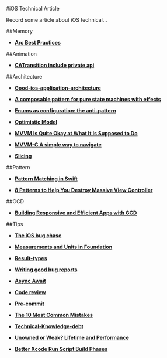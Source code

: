 

#iOS Technical Article

Record some article about iOS technical...

##Memory 

* [**Arc Best Practices**](http://amattn.com/p/arc_best_practices.html)

##Animation

* [**CATransition include private api**](http://iphonedevwiki.net/index.php/CATransition)

##Architecture 

* [**Good-ios-application-architecture**](http://slideslive.com/38897361/good-ios-application-architecture-en)

* [**A composable pattern for pure state machines with effects**](https://gist.github.com/andymatuschak/d5f0a8730ad601bcccae97e8398e25b2)

* [**Enums as configuration: the anti-pattern**](
http://www.jessesquires.com/enums-as-configs/)

* [**Optimistic Model**](
https://stanfy.com/blog/do-not-let-your-user-see-spinners/)

* [**MVVM Is Quite Okay at What It Is Supposed to Do**](
http://christiantietze.de/posts/2016/08/mvvm-is-okay-for-what-it-does/)

* [**MVVM-C A simple way to navigate**](
http://tech.trivago.com/2016/08/26/mvvm-c-a-simple-way-to-navigate//)

* [**Slicing**](http://khanlou.com/2016/10/slicing/)

##Pattern

* [**Pattern Matching in Swift**](https://www.raywenderlich.com/134844/pattern-matching-in-swift)

* [**8 Patterns to Help You Destroy Massive View Controller**](http://khanlou.com/2014/09/8-patterns-to-help-you-destroy-massive-view-controller/)

##GCD

* [**Building Responsive and Efficient Apps with GCD**](https://developer.apple.com/videos/play/wwdc2015/718/)

##Tips

* [**The iOS bug chase**](http://allegro.tech/2016/08/the-ios-bug-chase.html)

* [**Measurements and Units in Foundation**](https://oleb.net/blog/2016/07/measurements-and-units/)

* [**Result-types**](http://www.cocoawithlove.com/blog/2016/08/21/result-types-part-one.html)

* [**Writing good bug reports**](https://pspdfkit.com/blog/2016/writing-good-bug-reports/)

* [**Async Await**](http://khanlou.com/2016/09/async-await/)

* [**Code review**](http://www.slideshare.net/nnja/how-to-successfully-grow-a-code-review-culture?utm_campaign=CodeTengu&utm_medium=web&utm_source=CodeTengu_63)

* [**Pre-commit**](http://pre-commit.com/?utm_campaign=CodeTengu&utm_medium=web&utm_source=CodeTengu_63)

* [**The 10 Most Common Mistakes**](https://www.toptal.com/ios/top-ios-development-mistakes)

* [**Technical-Knowledge-debt**](http://modocache.io/technical-knowledge-debt)

* [**Unowned or Weak? Lifetime and Performance**](https://www.uraimo.com/2016/10/27/unowned-or-weak-lifetime-and-performance/)

* [**Better Xcode Run Script Build Phases**](http://www.mokacoding.com/blog/better-build-phase-scripts/)
